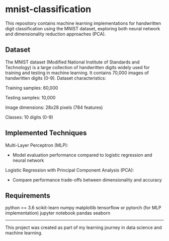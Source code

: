 # mnist-classification

This repository contains machine learning implementations for handwritten digit classification using the MNIST dataset, exploring both neural network and dimensionality reduction approaches (PCA).

## Dataset
The MNIST dataset (Modified National Institute of Standards and Technology) is a large collection of handwritten digits widely used for training and testing in machine learning. It contains 70,000 images of handwritten digits (0-9).
Dataset characteristics:

Training samples: 60,000

Testing samples: 10,000

Image dimensions: 28x28 pixels (784 features)

Classes: 10 digits (0-9)

## Implemented Techniques
Multi-Layer Perceptron (MLP):
- Model evaluation performance compared to logistic regression and neural network 

Logistic Regression with Principal Component Analysis (PCA):
- Compare performance trade-offs between dimensionality and accuracy

## Requirements
python >= 3.6
scikit-learn
numpy
matplotlib
tensorflow or pytorch (for MLP implementation)
jupyter notebook
pandas
seaborn

---
This project was created as part of my learning journey in data science and machine learning.
